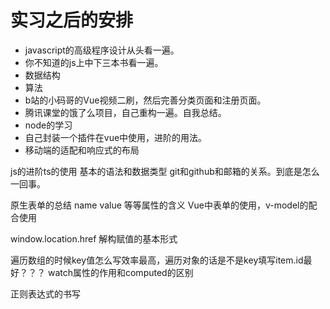 # 实习之后的安排

* javascript的高级程序设计从头看一遍。
* 你不知道的js上中下三本书看一遍。
* 数据结构
* 算法
* b站的小码哥的Vue视频二刷，然后完善分类页面和注册页面。
* 腾讯课堂的饿了么项目，自己重构一遍。自我总结。
* node的学习
* 自己封装一个插件在vue中使用，进阶的用法。
* 移动端的适配和响应式的布局

js的进阶ts的使用 基本的语法和数据类型
git和github和邮箱的关系。到底是怎么一回事。

原生表单的总结 name value 等等属性的含义
Vue中表单的使用，v-model的配合使用

window.location.href
解构赋值的基本形式

遍历数组的时候key值怎么写效率最高，遍历对象的话是不是key填写item.id最好？？？
watch属性的作用和computed的区别

正则表达式的书写
